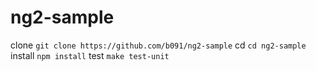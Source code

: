 # ng2-sample

clone `git clone https://github.com/b091/ng2-sample`
cd `cd ng2-sample`
install `npm install`
test `make test-unit`
